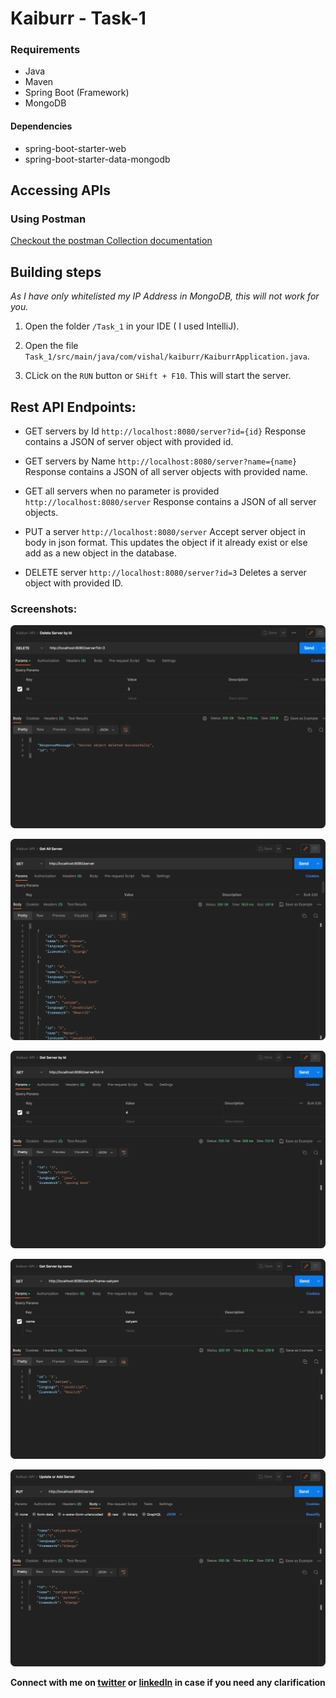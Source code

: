 ﻿# Kaiburr - Task-1
 
 ### Requirements

- Java
- Maven
- Spring Boot (Framework)
- MongoDB

#### Dependencies

- spring-boot-starter-web
- spring-boot-starter-data-mongodb
 
## Accessing APIs

### Using Postman

[Checkout the postman Collection documentation](https://documenter.getpostman.com/view/17852876/2s93RRxtwq)

## Building steps
*As I have only whitelisted my IP Address in MongoDB, this will not work for you.*
1. Open the folder `/Task_1` in your IDE ( I used IntelliJ).

2. Open the file `Task_1/src/main/java/com/vishal/kaiburr/KaiburrApplication.java`.

3. CLick on the `RUN` button or `SHift + F10`. This will start the server.



## Rest  API Endpoints:

- GET  servers by Id	`http://localhost:8080/server?id={id}`
Response contains a JSON of server object with provided id.

- GET  servers by Name	`http://localhost:8080/server?name={name}`
Response contains a JSON of all server objects with provided name.

- GET  all servers when no parameter is provided	`http://localhost:8080/server`
Response contains a JSON of all server objects.

- PUT a server	`http://localhost:8080/server`
Accept server object in body in json format. This updates the object if it already exist or else add as a new object in the database.

- DELETE server	`http://localhost:8080/server?id=3`
Deletes a  server object with provided ID.

### Screenshots:

![delete server by Id](/screenshots/deleteServer.png)

![Get all servers](/screenshots/getAllServers.png)

![Get server by Id](/screenshots/getServerById.png)

![Get server by Name](/screenshots/getServerByName.png)

![Put server](/screenshots/putServer.png)

**Connect with me on [twitter](https://twitter.com/vishalr206) or [linkedIn](https://www.linkedin.com/in/vishal-r-5a7184195/) in case if you need any clarification**
